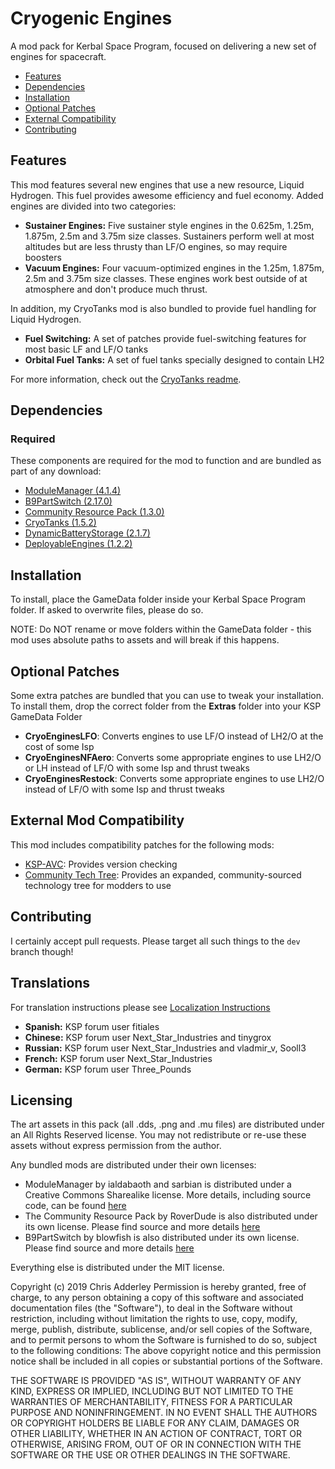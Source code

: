# Cryogenic Engines

A mod pack for Kerbal Space Program, focused on delivering a new set of engines for spacecraft.

* [Features](#features)
* [Dependencies](#dependencies)
* [Installation](#installation)
* [Optional Patches](#optional-patches)
* [External Compatibility](#features)
* [Contributing](#contributing)

## Features

This mod features several new engines that use a new resource, Liquid Hydrogen. This fuel provides awesome efficiency and fuel economy. Added engines are divided into two categories:

* **Sustainer Engines:** Five sustainer style engines in the 0.625m, 1.25m, 1.875m, 2.5m and 3.75m size classes. Sustainers perform well at most altitudes but are less thrusty than LF/O engines, so may require boosters
* **Vacuum Engines:** Four vacuum-optimized engines in the 1.25m, 1.875m, 2.5m and 3.75m size classes. These engines work best outside of at atmosphere and don't produce much thrust.

In addition, my CryoTanks mod is also bundled to provide fuel handling for Liquid Hydrogen.

* **Fuel Switching:** A set of patches provide fuel-switching features for most basic LF and LF/O tanks
* **Orbital Fuel Tanks:** A set of fuel tanks specially designed to contain LH2

For more information, check out the [CryoTanks readme](https://github.com/ChrisAdderley/CryoTanks/blob/master/README.md).

## Dependencies

### Required
These components are required for the mod to function and are bundled as part of any download:
* [ModuleManager (4.1.4)](https://github.com/sarbian/ModuleManager)
* [B9PartSwitch (2.17.0)](https://github.com/blowfishpro/B9PartSwitch)
* [Community Resource Pack (1.3.0)](https://github.com/BobPalmer/CommunityResourcePack)
* [CryoTanks (1.5.2)](https://github.com/ChrisAdderley/CryoTanks)
* [DynamicBatteryStorage (2.1.7)](https://github.com/ChrisAdderley/DynamicBatteryStorage)
* [DeployableEngines (1.2.2)](https://github.com/ChrisAdderley/DeployableEngines)

## Installation

To install, place the GameData folder inside your Kerbal Space Program folder. If asked to overwrite files, please do so.

NOTE: Do NOT rename or move folders within the GameData folder - this mod uses absolute paths to assets and will break if this happens.

## Optional Patches

Some extra patches are bundled that you can use to tweak your installation. To install them, drop the correct folder from the **Extras** folder into your KSP GameData Folder

* **CryoEnginesLFO**: Converts engines to use LF/O instead of LH2/O at the cost of some Isp
* **CryoEnginesNFAero**: Converts some appropriate engines to use LH2/O or LH instead of LF/O with some Isp and thrust tweaks
* **CryoEnginesRestock**: Converts some appropriate engines to use LH2/O instead of LF/O with some Isp and thrust tweaks

## External Mod Compatibility

This mod includes compatibility patches for the following mods:
* [KSP-AVC](https://github.com/CYBUTEK/KSPAddonVersionChecker): Provides version checking
* [Community Tech Tree](https://github.com/ChrisAdderley/CommunityTechTree): Provides an expanded, community-sourced technology tree for modders to use

## Contributing

I certainly accept pull requests. Please target all such things to the `dev` branch though!

## Translations

For translation instructions please see [Localization Instructions](https://github.com/ChrisAdderley/CryoEngines/blob/master/GameData/CryoEngines/Localization/Localization.md)

* **Spanish:** KSP forum user fitiales
* **Chinese:** KSP forum user Next_Star_Industries and tinygrox
* **Russian:** KSP forum user Next_Star_Industries and vladmir_v, Sooll3
* **French:** KSP forum user Next_Star_Industries
* **German:** KSP forum user Three_Pounds

## Licensing

The art assets in this pack (all .dds, .png and .mu files) are distributed under an All Rights Reserved license. You may not redistribute or re-use these assets without express permission from the author.

Any bundled mods are distributed under their own licenses:
* ModuleManager by ialdabaoth and sarbian is distributed under a Creative Commons Sharealike license. More details, including source code, can be found [here](http://forum.kerbalspaceprogram.com/threads/31342-0-20-ModuleManager-1-3-for-all-your-stock-modding-needs?p=528607&viewfull=1#post528607)
* The Community Resource Pack by RoverDude is also distributed under its own license. Please find source and more details [here](https://github.com/BobPalmer/CommunityResourcePack)
* B9PartSwitch by blowfish is also distributed under its own license. Please find source and more details [here](https://github.com/blowfishpro/B9PartSwitch)

Everything else is distributed under the MIT license.

Copyright (c) 2019 Chris Adderley
Permission is hereby granted, free of charge, to any person obtaining a copy of this software and associated documentation files (the "Software"), to deal in the Software without restriction, including without limitation the rights to use, copy, modify, merge, publish, distribute, sublicense, and/or sell copies of the Software, and to permit persons to whom the Software is furnished to do so, subject to the following conditions: The above copyright notice and this permission notice shall be included in all copies or substantial portions of the Software.

THE SOFTWARE IS PROVIDED "AS IS", WITHOUT WARRANTY OF ANY KIND, EXPRESS OR IMPLIED, INCLUDING BUT NOT LIMITED TO THE WARRANTIES OF MERCHANTABILITY, FITNESS FOR A PARTICULAR PURPOSE AND NONINFRINGEMENT. IN NO EVENT SHALL THE AUTHORS OR COPYRIGHT HOLDERS BE LIABLE FOR ANY CLAIM, DAMAGES OR OTHER LIABILITY, WHETHER IN AN ACTION OF CONTRACT, TORT OR OTHERWISE, ARISING FROM, OUT OF OR IN CONNECTION WITH THE SOFTWARE OR THE USE OR OTHER DEALINGS IN THE SOFTWARE.

